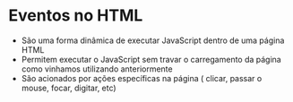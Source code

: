 # Eventos no HTML
- São uma forma dinâmica de executar JavaScript dentro de uma página HTML
- Permitem executar o JavaScript sem travar o carregamento da página como vinhamos utilizando anteriormente
- São acionados por ações específicas na página ( clicar, passar o mouse, focar, digitar, etc)